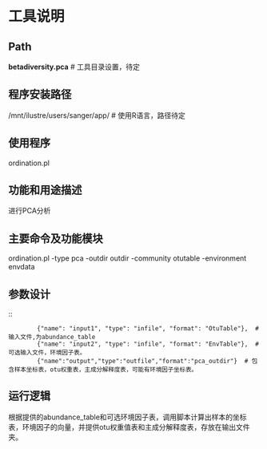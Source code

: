 
工具说明
==========================

Path
-----------

**betadiversity.pca**  # 工具目录设置，待定

程序安装路径
-----------------------------------

/mnt/ilustre/users/sanger/app/  # 使用R语言，路径待定

使用程序
-----------------------------------

ordination.pl

功能和用途描述
-----------------------------------

进行PCA分析

主要命令及功能模块
-----------------------------------

ordination.pl -type pca -outdir outdir -community otutable -environment envdata

参数设计
-----------------------------------

::

            {"name": "input1", "type": "infile", "format": "OtuTable"},  # 输入文件,为abundance_table
            {"name": "input2", "type": "infile", "format": "EnvTable"},  # 可选输入文件，环境因子表。
            {"name":"output","type":"outfile","format":"pca_outdir"}  # 包含样本坐标表，otu权重表，主成分解释度表，可能有环境因子坐标表。


运行逻辑
-----------------------------------

根据提供的abundance_table和可选环境因子表，调用脚本计算出样本的坐标表，环境因子的向量，并提供otu权重值表和主成分解释度表，存放在输出文件夹。





